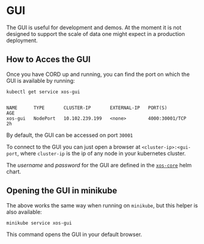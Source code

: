 # GUI

The GUI is useful for development and demos. At the moment it is not
designed to support the scale of data one might expect in a production
deployment.

## How to Acces the GUI

Once you have CORD up and running, you can find the port on which the
GUI is available by running:

```shell
kubectl get service xos-gui


NAME      TYPE       CLUSTER-IP       EXTERNAL-IP   PORT(S)          AGE
xos-gui   NodePort   10.102.239.199   <none>        4000:30001/TCP   2h
```

By default, the GUI can be accessed on port `30001`

To connect to the GUI you can just open a browser at `<cluster-ip>:<gui-port`,
where `cluster-ip` is the ip of any node in your kubernetes cluster.

The *username* and *password* for the GUI are defined in
the [`xos-core`](../charts/xos-core.md) helm chart.

## Opening the GUI in minikube

The above works the same way when running on `minikube`, but
this helper is also available:

```shell
minikube service xos-gui
```

This command opens the GUI in your default browser.

